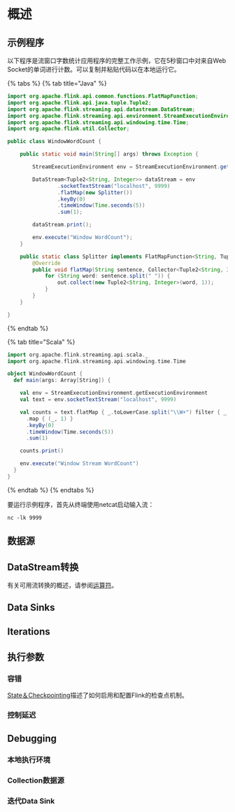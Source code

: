 # 概述

## 示例程序

以下程序是流窗口字数统计应用程序的完整工作示例，它在5秒窗口中对来自Web Socket的单词进行计数。可以复制并粘贴代码以在本地运行它。

{% tabs %}
{% tab title="Java" %}
```java
import org.apache.flink.api.common.functions.FlatMapFunction;
import org.apache.flink.api.java.tuple.Tuple2;
import org.apache.flink.streaming.api.datastream.DataStream;
import org.apache.flink.streaming.api.environment.StreamExecutionEnvironment;
import org.apache.flink.streaming.api.windowing.time.Time;
import org.apache.flink.util.Collector;

public class WindowWordCount {

    public static void main(String[] args) throws Exception {

        StreamExecutionEnvironment env = StreamExecutionEnvironment.getExecutionEnvironment();

        DataStream<Tuple2<String, Integer>> dataStream = env
                .socketTextStream("localhost", 9999)
                .flatMap(new Splitter())
                .keyBy(0)
                .timeWindow(Time.seconds(5))
                .sum(1);

        dataStream.print();

        env.execute("Window WordCount");
    }

    public static class Splitter implements FlatMapFunction<String, Tuple2<String, Integer>> {
        @Override
        public void flatMap(String sentence, Collector<Tuple2<String, Integer>> out) throws Exception {
            for (String word: sentence.split(" ")) {
                out.collect(new Tuple2<String, Integer>(word, 1));
            }
        }
    }

}
```
{% endtab %}

{% tab title="Scala" %}
```scala
import org.apache.flink.streaming.api.scala._
import org.apache.flink.streaming.api.windowing.time.Time

object WindowWordCount {
  def main(args: Array[String]) {

    val env = StreamExecutionEnvironment.getExecutionEnvironment
    val text = env.socketTextStream("localhost", 9999)

    val counts = text.flatMap { _.toLowerCase.split("\\W+") filter { _.nonEmpty } }
      .map { (_, 1) }
      .keyBy(0)
      .timeWindow(Time.seconds(5))
      .sum(1)

    counts.print()

    env.execute("Window Stream WordCount")
  }
}
```
{% endtab %}
{% endtabs %}

要运行示例程序，首先从终端使用netcat启动输入流：

```text
nc -lk 9999
```



## 数据源



## DataStream转换

有关可用流转换的概述，请参阅[运算符](https://ci.apache.org/projects/flink/flink-docs-master/dev/stream/operators/index.html)。

## Data Sinks

## Iterations

## 执行参数

### 容错

[State＆Checkpointing](https://ci.apache.org/projects/flink/flink-docs-master/dev/stream/state/checkpointing.html)描述了如何启用和配置Flink的检查点机制。

### 控制延迟

## Debugging

### 本地执行环境

### Collection数据源

### 迭代Data Sink

